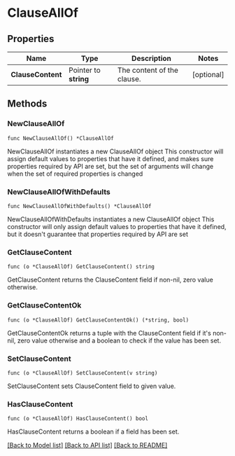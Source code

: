 # ClauseAllOf

## Properties

Name | Type | Description | Notes
------------ | ------------- | ------------- | -------------
**ClauseContent** | Pointer to **string** | The content of the clause. | [optional] 

## Methods

### NewClauseAllOf

`func NewClauseAllOf() *ClauseAllOf`

NewClauseAllOf instantiates a new ClauseAllOf object
This constructor will assign default values to properties that have it defined,
and makes sure properties required by API are set, but the set of arguments
will change when the set of required properties is changed

### NewClauseAllOfWithDefaults

`func NewClauseAllOfWithDefaults() *ClauseAllOf`

NewClauseAllOfWithDefaults instantiates a new ClauseAllOf object
This constructor will only assign default values to properties that have it defined,
but it doesn't guarantee that properties required by API are set

### GetClauseContent

`func (o *ClauseAllOf) GetClauseContent() string`

GetClauseContent returns the ClauseContent field if non-nil, zero value otherwise.

### GetClauseContentOk

`func (o *ClauseAllOf) GetClauseContentOk() (*string, bool)`

GetClauseContentOk returns a tuple with the ClauseContent field if it's non-nil, zero value otherwise
and a boolean to check if the value has been set.

### SetClauseContent

`func (o *ClauseAllOf) SetClauseContent(v string)`

SetClauseContent sets ClauseContent field to given value.

### HasClauseContent

`func (o *ClauseAllOf) HasClauseContent() bool`

HasClauseContent returns a boolean if a field has been set.


[[Back to Model list]](../README.md#documentation-for-models) [[Back to API list]](../README.md#documentation-for-api-endpoints) [[Back to README]](../README.md)


